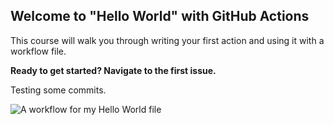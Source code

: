 ## Welcome to "Hello World" with GitHub Actions

This course will walk you through writing your first action and using it with a workflow file. 

**Ready to get started? Navigate to the first issue.**

Testing some commits.

![A workflow for my Hello World file](https://github.com/sagehen03/hello-github-actions/workflows/A%20workflow%20for%20my%20Hello%20World%20file/badge.svg?branch=master)
